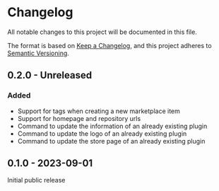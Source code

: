 # Changelog

All notable changes to this project will be documented in this file.

The format is based on [Keep a Changelog](https://keepachangelog.com/en/1.0.0/),
and this project adheres to [Semantic Versioning](https://semver.org/spec/v2.0.0.html).

## 0.2.0 - Unreleased

### Added

- Support for tags when creating a new marketplace item
- Support for homepage and repository urls
- Command to update the information of an already existing plugin
- Command to update the logo of an already existing plugin
- Command to update the store page of an already existing plugin

## 0.1.0 - 2023-09-01

Initial public release
